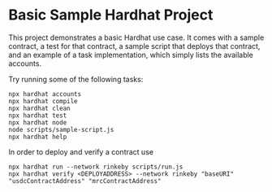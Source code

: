# Basic Sample Hardhat Project

This project demonstrates a basic Hardhat use case. It comes with a sample contract, a test for that contract, a sample script that deploys that contract, and an example of a task implementation, which simply lists the available accounts.

Try running some of the following tasks:

```shell
npx hardhat accounts
npx hardhat compile
npx hardhat clean
npx hardhat test
npx hardhat node
node scripts/sample-script.js
npx hardhat help
```
In order to deploy and verify a contract use
```shell
npx hardhat run --network rinkeby scripts/run.js
npx hardhat verify <DEPLOYADDRESS> --network rinkeby "baseURI" "usdcContractAddress" "mrcContractAddress"
```
